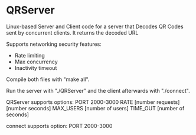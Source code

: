 # QRServer
Linux-based Server and Client code for a server that Decodes QR Codes sent by concurrent clients.  It returns the decoded URL

Supports networking security features:
- Rate limiting
- Max concurrency
- Inactivity timeout

Compile both files with "make all".

Run the server with "./QRServer" and the client afterwards with "./connect".

QRServer supports options:
PORT 2000-3000
RATE [number requests] [number seconds]
MAX_USERS [number of users]
TIME_OUT [number of seconds]

connect supports option:
PORT 2000-3000

